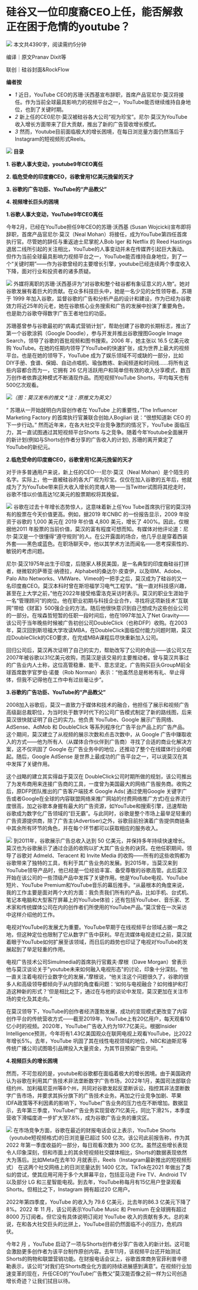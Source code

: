 # 硅谷又一位印度裔CEO上任，能否解救正在困于危情的youtube？

![](https://inews.gtimg.com/news_bt/ONAXrfEkc2SHfnHBIJVVRimoD54bIB2DxPh0LuPSNYaXYAA/1000)
本文共4390字，阅读需约5分钟

编译｜原文Pranav Dixit等

联创｜硅谷封面&RockFlow

**编者按**

  * _1_ 近日，YouTube CEO的苏珊·沃西基宣布辞职，首席产品官尼尔·莫汉将接任。作为当前全球最具影响力的视频平台之一，YouTube能否继续维持自身地位，也到了关键时期。
  * _2_ 新上任的CE0尼尔·莫汉被硅谷各大公司“视为珍宝”。尼尔·莫汉为YouTube收入增长方面带来了巨大贡献，推出了新的广告营收增长模式。
  * _3_ 然而，Youtube目前面临极大的增长困境，在每日浏览量方面仍然落后于Instagram的短视频形式Reels。

![](https://inews.gtimg.com/news_bt/OBC919Suim6amuI0SQPjyj_bYoh0jtmQOwSsHdCEvJKQUAA/1000)
**目录**

**1\. 谷歌人事大变动，youtube9年CEO离任**

**2\. 临危受命的印度裔CEO，谷歌曾用1亿美元挽留的天才**

**3\. 谷歌的广告功臣、YouTube的“产品教父”**

**4\. 视频增长巨头的困境**

**1.谷歌人事大变动，YouTube9年CEO离任**

今年2月，已经在YouTube担任9年CEO的苏珊·沃西基 (Susan Wojcicki)宣布即将辞职，首席产品官尼尔·莫汉（Neal
Mohan）将接任，成为YouTube第四任首席执行官。尽管她的辞任与重返迪士尼掌舵人Bob Iger 和 Netflix 的 Reed Hastings
退居二线所引起的关注相比，YouTube的人事变动并未在传媒界引起巨大轰动。但作为当前全球最具影响力视频平台之一，YouTube能否维持自身地位，到了一个“关键时期”——作为谷歌曾经的主要增长引擎，youtube已经连续两个季度收入下降，面对行业和投资者的诸多质疑。

![](https://inews.gtimg.com/news_bt/ORvHzz_mO4k0vG5MVeZOPswD4ra0d5t_q5Zm_XIp_5DNQAA/1000)
外媒将离职的苏珊·沃西基评为“对谷歌和整个硅谷都有象征意义的人物”。她对谷歌发展有着巨大的贡献。在众多科技巨头中，她是一名少见的女性领导者。苏珊于 1999
年加入谷歌，监督谷歌的广告和分析产品的设计和建设，作为已经为谷歌效力将近25年的元老，她在谷歌核心业务搜索和广告的发展中扮演了重要角色，也是助力谷歌夺得数字广告王者地位的功臣。

苏珊基曾参与谷歌最初的“病毒式营销计划”，帮助创建了谷歌的长期标志，推出了第一个谷歌涂鸦（Google Doodle），参与开发并推出谷歌搜图Google
Image Search，领导了谷歌的首批视频和图书搜索。2006 年，她主张以 16.5 亿美元收购
YouTube。在她的任期内领导了YouTube的快速扩张，成为世界上最大的视频平台。也是在她的领导下，YouTube
成为了娱乐领域不可或缺的一部分，比如DIY手册、食谱、保姆、自动点唱机、瑜伽教练、新闻频道和时间线……将所有这些内容都合而为一，它拥有 26
亿月活跃用户和简单但有效的收入分享模式，数百万创作者依靠这种模式不断涌现作品。而短视频YouTube Shorts，平均每天也有500亿次观看。

![](https://inews.gtimg.com/news_bt/OxOjS8Bql81WtpgxxZWKgFGQ6BOH4nFOoKM7J_jFrdReEAA/1000)_（图：莫汉发布的推文
*注：原推文为英文）_

“ 苏珊从一开始就明白内容创作者在 YouTube 上的重要性，”The Influencer Marketing Factory
的首席执行官兼联合创始人Bogliari 说：“很想知道新 CEO 的下一步行动。” 然而近年来，在各大社交平台竞争激烈的情况下，YouTube
面临压力，其一直试图通过其短视频平台Shorts 与之竞争。随着今年Youtube全面展开的新计划(例如与Shorts创作者分享的广告收入的计划),
苏珊的离开奠定了YouTube的新纪元。

**2.临危受命的印度裔CEO，谷歌曾用1亿美元挽留的天才**

对于许多普通用户来说，新上任的CEO---尼尔·莫汉（Neal
Mohan）是个陌生的名字。实际上，他一直被硅谷的各大厂视为珍宝。仅仅在加入谷歌的五年后，他就成为了为YouTube带来巨大收入增长的灵魂人物——当Twitter试图将其挖走时，谷歌不惜以价值高达1亿美元的股票期权将其挽留。

![](https://inews.gtimg.com/news_bt/Ou9mS2A5Us29zcGOzI_r4UL3uNLAP4hYUI8e-cN0Cmb00AA/1000)
谷歌在过去十年增长态势惊人，这意味着新上任You Tube首席执行官的莫汉持有的股票在今天价值更高。例如，据2019 年CNBC 的一份报告显示，2009
年投资于谷歌的 1,000 美元在 2019 年价值 4,800 美元，增长了 400%。因此，仅根据他2011
年股票的当前价值，莫汉的富有程度可想而知。有媒体对他评论道：尼尔·莫汉是一个很懂得“遵守规则”的人。在公开露面的场合，他几乎总是穿着西装外套——黑色或蓝色。在职场聊天中，他以其学术方法而闻名——思考探索性的、敏锐的考虑问题。

尼尔·莫汉1975年出生于印度，后随家人移民美国，是一名典型的印度裔硅谷打拼者，继微软的萨蒂亚·纳德拉，Alphabet的桑达尔·皮查伊，以及IBM、Adobe、Palo
Alto
Networks、VMWare、Vimeo的一把手之后，莫汉成为了硅谷的又一名印度裔CEO。莫汉本科时曾在斯坦福学习电气工程学。“我一直对科技感兴趣，甚至在上大学之前，”他在2022年接受格雷洛克采访时表示。莫汉的职业生涯始于一名“管理顾问”的岗位。他在职业初期与科技企业合作，寻找将这项新技术“互联网”带给《财富》500强企业的方法。随后他很快意识到自己想成为这些创业公司的一部分。在埃森哲短暂的任职一段时间后，他在1997年加入了Net
Gravity——该公司于当年晚些时候被广告初创公司DoubleClick（也称DFP）收购。在2003年，莫汉回到斯坦福大学攻读MBA，在DoubleClick面临偿付能力问题时期，莫汉应DoubleClick的CEO要求，在完成MBA课程后尽快重新加入公司。

回归公司后，莫汉再次证明了自己的实力，帮助改写了公司的命运——该公司又在2007年被谷歌以31亿美元收购，而莫汉是该交易的主要推动者。曾与莫汉共事过的广告业内人士称，这位高管稳重、能干、意志坚定。广告购买巨头GroupM前全球首席数字官罗伯·诺曼（Rob
Norman）表示：“他虽然总是彬彬有礼、举止得体，但我不记得他在工作中有过丝毫让步”。

**3.谷歌的广告功臣、YouTube的“产品教父”**

2008加入谷歌后，莫汉一直致力于媒体和技术的融合，他担任了展示和视频广告高级副总裁职位，为当时处于数字时代下的公司广告模式制定了新的路线图，后来莫汉很快就证明了自己的实力。他负责
YouTube、Google 展示广告网络、AdSense、AdMob 和 DoubleClick
等系列程序化广告平台产品上的广告产品。这个期间，莫汉建立了从视频的展示次数和点击次数中，从 Google
广告中赚取收入的方式——他为所有人（从媒体合作伙伴到广告商）寻找了合适的商业化解决方案，这不仅巩固了 Google
在广告业务中的地位，还推动了整个在线媒体行业的崛起。随后，Google AdSense 是世界上最成功的广告平台之一，可以说莫汉在其中发挥了关键作用。

这个战略的建立其实得益于莫汉在
DoubleClick公司时期所做的规划，该公司推出了为发布商用来连接广告商的工具，一度曾为美国最大的网络广告服务商。收购之后，原DFP团队推出的广告客户端技术
Google Ads( 通过使用Google
关键字广告或者Google在全球的内容联盟网络来推广网站的付费网络推广方式)在业界流行度很高，加之谷歌本身握有最大的广告资源，如YouTube和搜索引擎，迅速帮助谷歌成为数字化广告领域的“巨无霸”。与此同时，谷歌是整个市场上最举足轻重的广告资源提供商，除了广告主(Advertiser)之外，谷歌目前扮演着广告提供商链条中其余所有环节的角色，并在每个环节都可以获取相应的服务收入。

![](https://inews.gtimg.com/news_bt/Odsk6cZ-Bafxt0x4iAHl_uMnqT3lC9UwV4rtzrYjUpbKAAA/1000)
到2011年，谷歌展示广告总收入达到 50
亿美元，并保持多年持续快速增长。莫汉也为谷歌展示了通过合适的收购以扩大其广告业务的诀窍。在他任职期间，领导了谷歌对 Admeld、Teracent 和
Invite Media
的收购——所有的这些收购都为谷歌带来了独特的工具，有利于其广告业务的发展。到2015年，当莫汉来到YouTube领导产品时，他已经是一位经验丰富、备受尊敬的谷歌高管。此后莫汉开始在该公司的一些顶级产品中发挥了关键作用。他是YouTube电视、YouTube短片、YouTube
Premium和YouTube音乐的幕后推手。“从最根本的角度来说，我的工作主要是面对两个大的方面：我负责我们所有的产品，比如手机、台式机、笔记本电脑和大型客厅屏幕上的YouTube体验；还有包括YouTuber、音乐家、艺术家和传统媒体公司在内的创作者们所使用的YouTube产品。”莫汉曾在一次采访中这样介绍他的工作。

电视对YouTube的发展尤为重要。YouTube早期于在线视频平台领域占据一席之地，但这种定位也限制了它从数字广告中获利。早在流媒体电视走红之前，莫汉就着眼于YouTube如何扩展至该领域，而日后的趋势也印证了电视对YouTube的发展起到了举足轻重的作用。

电视广告技术公司Simulmedia的首席执行官戴夫·摩根（Dave
Morgan）曾表示他与莫汉谈论关于"youtube未来如何融入电视形态"的讨论，印象十分深刻。“他一直关注着电视行业数字化的发展，”摩根说，“他关注这个问题很久了，谷歌的很多人和高级领导都倾向于从内部的角度看问题：‘如何与电视融合？如何维护和打造这种新的形式？’但是相比之下，通过在与他的谈论中发现，莫汉更加在关注市场的变化及其走向。”

在莫汉领导下，YouTube的创作者经济蓬勃发展，成功的变现模式更改变了内容创作平台的传统营收方式——截至2019年，YouTube上有20亿用户，每天观看10亿小时的视频。2020年，YouTube广告收入约为197.7亿美元。根据Insider
Intelligence预测，今年将有1.43亿美国观众在联网电视上观看YouTube，比2022年增长5%。去年，YouTube
巩固了其在线性电视领域的地位，NBC和迪斯尼等传统广播公司试图吸引品牌投入大量资金，为其节目预留广告空间。"

**4.视频巨头的增长困境**

然而，不可忽视的是，youtube和谷歌都在面临着极大的增长困境。由于美国政府认为谷歌在利用其广告技术非法垄断数字广告市场，2022年1月，美国司法部联合纽约州、加利福尼亚州等8个州，共同对谷歌发起反垄断诉讼，指控其非法垄断数字广告市场，并要求其拆分旗下的广告技术业务。再加之行业竞争加剧、苹果IDFA政策等不利因素的影响下，YouTube广告业务的压力也在不断增加。数据显示，去年第三季度，YouTube广告业务实现营收71亿美元，同比下滑2%，本季度营收下滑幅度进一步扩大至7.8%，成为谷歌广告业务的重灾区。

![](https://inews.gtimg.com/news_bt/OCiKTh32Lo7OJZ_saiuAYwBpA4sDk5LgMH4Bjtv5KyVsEAA/1000)
在市场竞争方面，谷歌在最近的财报电话会议上表示，YouTube Shorts （youtube短视频格式)的日浏览量已超过 500
亿次。该公司此前报告称，作为其 2022 年第一季度收益的一部分，每日观看次数为 300
亿次。虽然这些增长表现令人印象深刻，但和市面上的其余短视频社交媒体相比，Shorts的数据表现依然大为落后。比如Meta在去年10
月就表示，Reels（Instagram最新推出的短视频形式） 在这两个社交网络上的日浏览量达到 1400 亿次。TikTok在2021
年做出了类似的尝试，使其应用可用于多个大屏幕平台，包括亚马逊 Fire TV、Android TV 以及部分 LG
和三星智能电视。到去年，YouTube称每月有15亿用户登录观看 Shorts。但相比之下，Instagram 拥有超过20 亿用户。

2022年第四季度，YouTube 的收入为 79.6 亿美元，比去年的86.3 亿美元下降了 8%。2022 年 11 月，该公司表示YouTube
Music 和 Premium 在全球拥有超过 8000 万订阅者。但它没有具体说明订阅对 YouTube
收入的贡献有多大。总的来说，在和各大社交巨头的比拼上，YouTube目前仍然面临不小的压力，危机四伏。

今年2 月 ，YouTube
启动了一项与Shorts创作者分享广告收入的新计划。这可能会激励更多创作者为该平台制作原创内容。去年11月，该视频平台还开始测试Shorts的购物和联盟营销功能。在财报电话会议上，谷歌首席商务官菲利普辛德勒表示，该公司“对我们在Shorts商业化方面的持续进展感到满意”。在视频行业加速变革的现在，升任CEO的“YouTube广告教父”莫汉能否像之前一样为公司创造增长奇迹？让我们拭目以待。

